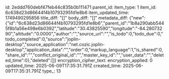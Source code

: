 id: 2eddd760debf47feb44c835b0b111471
parent_id: 
item_type: 1
item_id: 6c638d23d86644f4b10793295fd1e8b6
item_updated_time: 1749490295856
title_diff: "[]"
body_diff: "[]"
metadata_diff: {"new":{"id":"6c638d23d86644f4b10793295fd1e8b6","parent_id":"1b8a290abb5445f8b1a56e498e6b0392","latitude":"30.43825590","longitude":"-84.28073290","altitude":"0.0000","author":"","source_url":"","is_todo":0,"todo_due":0,"todo_completed":0,"source":"joplin-desktop","source_application":"net.cozic.joplin-desktop","application_data":"","order":0,"markup_language":1,"is_shared":0,"share_id":"","conflict_original_id":"","master_key_id":"","user_data":"","deleted_time":0},"deleted":[]}
encryption_cipher_text: 
encryption_applied: 0
updated_time: 2025-06-09T17:35:31.791Z
created_time: 2025-06-09T17:35:31.791Z
type_: 13